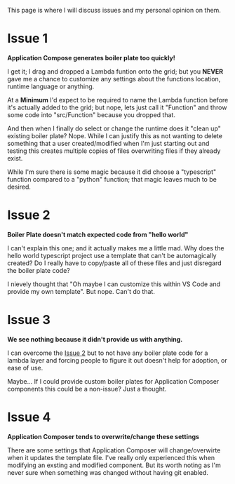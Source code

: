 This page is where I will discuss issues and my personal opinion on them.
# Issue 1
**Application Compose generates boiler plate too quickly!**

I get it; I drag and dropped a Lambda funtion onto the grid; but you **NEVER** gave me a chance to customize any settings about the functions location, runtime language or anything.

At a **Minimum** I'd expect to be required to name the Lambda function before it's actually added to the grid; but nope, lets just call it "Function" and throw some code into "src/Function" because you dropped that.

And then when I finally do select or change the runtime does it "clean up" existing boiler plate? Nope. While I can justify this as not wanting to delete something that a user created/modified when I'm just starting out and testing this creates multiple copies of files overwriting files if they already exist.

While I'm sure there is some magic because it did choose a "typescript" function compared to a "python" function; that magic leaves much to be desired.

# Issue 2
**Boiler Plate doesn't match expected code from "hello world"**

I can't explain this one; and it actually makes me a little mad. Why does the hello world typescript project use a template that can't be automagically created? Do I really have to copy/paste all of these files and just disregard the boiler plate code?

I nievely thought that "Oh maybe I can customize this within VS Code and provide my own template". But nope. Can't do that.

# Issue 3
**We see nothing because it didn't provide us with anything.**

I can overcome the [Issue 2](#issue-2) but to not have any boiler plate code for a lambda layer and forcing people to figure it out doesn't help for adoption, or ease of use.

Maybe... If I could provide custom boiler plates for Application Composer components this could be a non-issue? Just a thought.

# Issue 4
**Application Composer tends to overwrite/change these settings**

There are some settings that Application Composer will change/overwirte when it updates the template file. I've really only experienced this when modifying an exsting and modified component. But its worth noting as I'm never sure when something was changed without having git enabled.